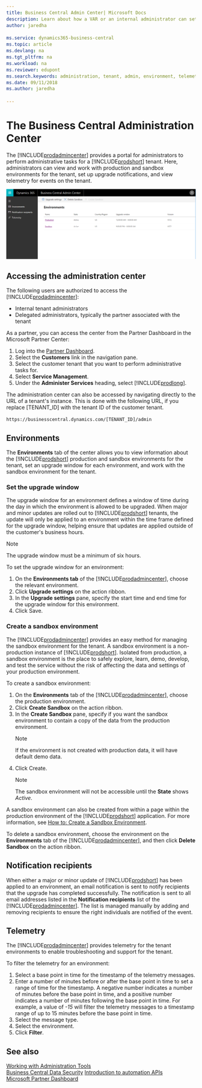 ```yaml
---
title: Business Central Admin Center| Microsoft Docs
description: Learn about how a VAR or an internal administrator can set upgrade windows and other admin tasks.  
author: jaredha

ms.service: dynamics365-business-central
ms.topic: article
ms.devlang: na
ms.tgt_pltfrm: na
ms.workload: na
ms.reviewer: edupont
ms.search.keywords: administration, tenant, admin, environment, telemetry
ms.date: 09/11/2018
ms.author: jaredha

---
```

# The Business Central Administration Center

The [!INCLUDE[prodadmincenter](../developer/includes/prodadmincenter.md)] provides a portal for administrators to perform administrative tasks for a [!INCLUDE[prodshort](../developer/includes/prodshort.md)] tenant. Here, administrators can view and work with production and sandbox environments for the tenant, set up upgrade notifications, and view telemetry for events on the tenant.  

![Business Central Admin Center](../developer/media/admin/business_central_admin_center.png)

## Accessing the administration center

The following users are authorized to access the [!INCLUDE[prodadmincenter](../developer/includes/prodadmincenter.md)]:

- Internal tenant administrators
- Delegated administrators, typically the partner associated with the tenant

As a partner, you can access the center from the Partner Dashboard in the Microsoft Partner Center:

1. Log into the [Partner Dashboard](https://partnercenter.microsoft.com/dashboard).
2. Select the **Customers** link in the navigation pane.
3. Select the customer tenant that you want to perform administrative tasks for.
4. Select **Service Management**.
5. Under the **Administer Services** heading, select [!INCLUDE[prodlong](../developer/includes/prodlong.md)].

The administration center can also be accessed by navigating directly to the URL of a tenant's instance. This is done with the following URL, if you replace [TENANT_ID] with the tenant ID of the customer tenant.

`https://businesscentral.dynamics.com/[TENANT_ID]/admin`

## Environments

The **Environments** tab of the center allows you to view information about the [!INCLUDE[prodshort](../developer/includes/prodshort.md)] production and sandbox environments for the tenant, set an upgrade window for each environment, and work with the sandbox environment for the tenant.

### Set the upgrade window

The upgrade window for an environment defines a window of time during the day in which the environment is allowed to be upgraded. When major and minor updates are rolled out to [!INCLUDE[prodshort](../developer/includes/prodshort.md)] tenants, the update will only be applied to an environment within the time frame defined for the upgrade window, helping ensure that updates are applied outside of the customer's business hours.

> [!NOTE]
> The upgrade window must be a minimum of six hours.

To set the upgrade window for an environment:

1. On the **Environments tab** of the [!INCLUDE[prodadmincenter](../developer/includes/prodadmincenter.md)], choose the relevant environment.
2. Click **Upgrade settings** on the action ribbon.
3. In the **Upgrade settings** pane, specify the start time and end time for the upgrade window for this environment.
4. Click Save.

### Create a sandbox environment

The [!INCLUDE[prodadmincenter](../developer/includes/prodadmincenter.md)] provides an easy method for managing the sandbox environment for the tenant. A sandbox environment is a non-production instance of [!INCLUDE[prodshort](../developer/includes/prodshort.md)]. Isolated from production, a sandbox environment is the place to safely explore, learn, demo, develop, and test the service without the risk of affecting the data and settings of your production environment.

To create a sandbox environment:

1. On the **Environments** tab of the [!INCLUDE[prodadmincenter](../developer/includes/prodadmincenter.md)], choose the production environment.
2. Click **Create Sandbox** on the action ribbon.
3. In the **Create Sandbox** pane, specify if you want the sandbox environment to contain a copy of the data from the production environment.
    > [!NOTE]
    > If the environment is not created with production data, it will have default demo data.
4. Click Create.
    > [!NOTE]
    > The sandbox environment will not be accessible until the **State** shows *Active*.

A sandbox environment can also be created from within a page within the production environment of the [!INCLUDE[prodshort](../developer/includes/prodshort.md)] application. For more information, see [How to: Create a Sandbox Environment](/dynamics365/business-central/across-how-create-sandbox-environment?toc=/dynamics365/business-central/dev-itpro/toc.json).

To delete a sandbox environment, choose the environment on the **Environments** tab of the [!INCLUDE[prodadmincenter](../developer/includes/prodadmincenter.md)], and then click **Delete Sandbox** on the action ribbon.

## Notification recipients

When either a major or minor update of [!INCLUDE[prodshort](../developer/includes/prodshort.md)] has been applied to an environment, an email notification is sent to notify recipients that the upgrade has completed successfully. The notification is sent to all email addresses listed in the **Notification recipients** list of the [!INCLUDE[prodadmincenter](../developer/includes/prodadmincenter.md)]. The list is managed manually by adding and removing recipients to ensure the right individuals are notified of the event.

## Telemetry

The [!INCLUDE[prodadmincenter](../developer/includes/prodadmincenter.md)] provides telemetry for the tenant environments to enable troubleshooting and support for the tenant.

To filter the telemetry for an environment:

1. Select a base point in time for the timestamp of the telemetry messages.
2. Enter a number of minutes before or after the base point in time to set a range of time for the timestamp. A negative number indicates a number of minutes before the base point in time, and a positive number indicates a number of minutes following the base point in time. For example, a value of *-15* will filter the telemetry messages to a timestamp range of up to 15 minutes before the base point in time.
3. Select the message type.
4. Select the environment.
5. Click **Filter**.

## See also

[Working with Administration Tools](administration.md)  
[Business Central Data Security](../security/data-security.md)
[Introduction to automation APIs](itpro-introduction-to-automation-apis.md)  
[Microsoft Partner Dashboard](https://partnercenter.microsoft.com/dashboard)